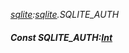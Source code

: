 _[sqlite](../../modules/sqlite/sqlite-module.md):[sqlite](../../modules/sqlite/sqlite-module.md).SQLITE\_AUTH_
##### Const SQLITE\_AUTH:[Int](../../modules/wonkey/wonkey-types-int.md)
